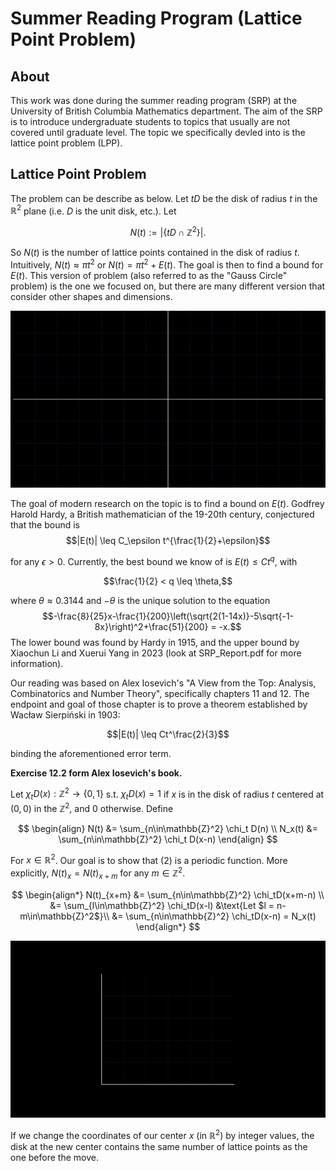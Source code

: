 # Summer Reading Program (Lattice Point Problem)

## About

This work was done during the summer reading program (SRP) at the University of British Columbia Mathematics department. The aim of the SRP is to introduce undergraduate students to topics that usually are not covered until graduate level. The topic we specifically devled into is the lattice point problem (LPP).

## Lattice Point Problem

The problem can be describe as below. Let $tD$ be the disk of radius $t$ in the $\mathbb{R}^2$ plane (i.e. $D$ is the unit disk, etc.). Let

$$N(t) := |\{tD \cap \mathbb{Z}^2\}|.$$

So $N(t)$ is the number of lattice points contained in the disk of radius $t$. Intuitively, $N(t) \approx \pi t^2$ or $N(t) = \pi t^2 + E(t)$. The goal is then to find a bound for $E(t)$. This version of problem (also referred to as the "Gauss Circle" problem) is the one we focused on, but there are many different version that consider other shapes and dimensions.

![Demo Animation](media/gifs/tCircle.gif)

The goal of modern research on the topic is to find a bound on $E(t)$. Godfrey Harold Hardy, a British mathematician of the 19-20th century, conjectured that the bound is 
$$|E(t)| \leq C_\epsilon t^{\frac{1}{2}+\epsilon}$$

for any $\epsilon>0$. Currently, the best bound we know of is $E(t) \leq Ct^q$, with 

$$\frac{1}{2} < q \leq \theta,$$

where $\theta \approx 0.3144$ and $-\theta$ is the unique solution to the equation
$$-\frac{8}{25}x-\frac{1}{200}\left(\sqrt{2(1-14x)}-5\sqrt{-1-8x}\right)^2+\frac{51}{200} = -x.$$
The lower bound was found by Hardy in 1915, and the upper bound by Xiaochun Li and Xuerui Yang in 2023 (look at SRP_Report.pdf for more information).

Our reading was based on Alex Iosevich's "A View from the Top:  Analysis, Combinatorics and Number Theory", specifically chapters 11 and 12. The endpoint and goal of those chapter is to prove a theorem established by Wacław Sierpiński in 1903: 

$$|E(t)| \leq Ct^\frac{2}{3}$$

binding the aforementioned error term.

**Exercise 12.2 form Alex Iosevich's book.** 

Let $\chi_tD(x):\mathbb{Z}^2 \to \{0,1\}$ s.t. $\chi_tD(x) = 1$ if $x$ is in the disk of radius $t$ centered at $(0,0)$ in the $\mathbb{Z}^2$, and $0$ otherwise. Define

$$
\begin{align}
    N(t) &= \sum_{n\in\mathbb{Z}^2} \chi_t D(n) \\
    N_x(t) &= \sum_{n\in\mathbb{Z}^2} \chi_t D(x-n)
\end{align}
$$

For $x\in\mathbb{R}^2$. Our goal is to show that $(2)$ is a periodic function. More explicitly, $N(t)_x = N(t)_{x+m}$ for any $m\in\mathbb{Z}^2$.

$$
\begin{align*}
    N(t)_{x+m} &= \sum_{n\in\mathbb{Z}^2} \chi_tD(x+m-n) \\
    &= \sum_{l\in\mathbb{Z}^2} \chi_tD(x-l) &\text{Let $l = n-m\in\mathbb{Z}^2$}\\
    &= \sum_{n\in\mathbb{Z}^2} \chi_tD(x-n) = N_x(t)
\end{align*}
$$

![Demo Animation Two](media/gifs/LatticeTranslation.gif)

If we change the coordinates of our center $x$ (in $\mathbb{R}^2$) by integer values, the disk at the new center contains the same number of lattice points as the one before the move.